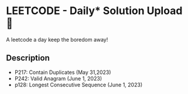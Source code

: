 # LEETCODE - Daily* Solution Upload 👋
A leetcode a day keep the boredom away! 

## Description
- P217: Contain Duplicates (May 31,2023)
- P242: Valid Anagram (June 1, 2023)
- p128: Longest Consecutive Sequence (June 1, 2023)
